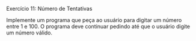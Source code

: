 Exercício 11: Número de Tentativas  

Implemente um programa que peça ao usuário para digitar um número entre 1 e 100. O programa deve continuar pedindo até que o usuário digite um número válido.  

